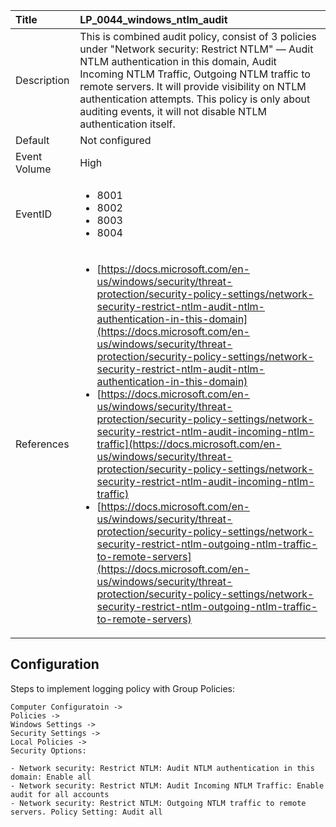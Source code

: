 | Title          | LP_0044_windows_ntlm_audit                                                                     |
|:---------------|:--------------------------------------------------------------------------------|
| Description    | This is combined audit policy, consist of 3 policies under "Network security:  Restrict NTLM" — Audit NTLM authentication in this domain, Audit Incoming NTLM Traffic,  Outgoing NTLM traffic to remote servers. It will provide visibility on  NTLM authentication attempts. This policy is only about auditing events, it will not disable NTLM authentication itself.                                                               |
| Default        | Not configured                                                                   |
| Event Volume   | High                                                                    |
| EventID        | <ul><li>8001</li><li>8002</li><li>8003</li><li>8004</li></ul>         |
| References     | <ul><li>[https://docs.microsoft.com/en-us/windows/security/threat-protection/security-policy-settings/network-security-restrict-ntlm-audit-ntlm-authentication-in-this-domain](https://docs.microsoft.com/en-us/windows/security/threat-protection/security-policy-settings/network-security-restrict-ntlm-audit-ntlm-authentication-in-this-domain)</li><li>[https://docs.microsoft.com/en-us/windows/security/threat-protection/security-policy-settings/network-security-restrict-ntlm-audit-incoming-ntlm-traffic](https://docs.microsoft.com/en-us/windows/security/threat-protection/security-policy-settings/network-security-restrict-ntlm-audit-incoming-ntlm-traffic)</li><li>[https://docs.microsoft.com/en-us/windows/security/threat-protection/security-policy-settings/network-security-restrict-ntlm-outgoing-ntlm-traffic-to-remote-servers](https://docs.microsoft.com/en-us/windows/security/threat-protection/security-policy-settings/network-security-restrict-ntlm-outgoing-ntlm-traffic-to-remote-servers)</li></ul> |



## Configuration

Steps to implement logging policy with Group Policies:
```
Computer Configuratoin ->
Policies ->
Windows Settings ->
Security Settings ->
Local Policies ->
Security Options:

- Network security: Restrict NTLM: Audit NTLM authentication in this domain: Enable all
- Network security: Restrict NTLM: Audit Incoming NTLM Traffic: Enable audit for all accounts
- Network security: Restrict NTLM: Outgoing NTLM traffic to remote servers. Policy Setting: Audit all
```


